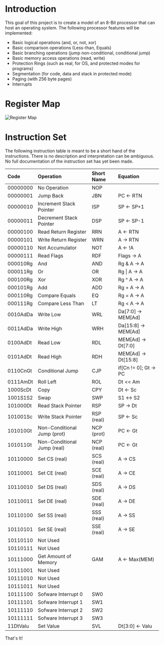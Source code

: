 # Introduction 
This goal of this project is to create a model of an 8-Bit processor that can host an operating system. The following processor features will be implemented:
* Basic logical operations (and, or, not, xor)
* Basic comparison operations (Less-than, Equals)
* Basic branching operations (jump non-conditional, conditional jump)
* Basic memory access operations (read, write)
* Protection Rings (such as real, for OS, and protected modes for programs)
* Segmentation (for code, data and stack in protected mode)
* Paging (with 256 byte pages)
* Interrupts

# Register Map
![Register Map](https://docs.google.com/drawings/d/e/2PACX-1vSF-PthyUAP-zF97gdNV2D4nN0EQKxJt4iW48JPhNAF4zAdomu0ihIHaXag0rTDXatp69aeBcFj2l8z/pub?w=898&amp;h=1551)

# Instruction Set

The following instruction table is meant to be a short hand of the instructions. There is no description and interpretation can be ambiguous. No full documentation of the instruction set has yet been made. 

| Code        | Operation                   | Short Name     | Equation             |
| :---------- |:-------------               | :---------     | :---------           |
| 00000000    | No Operation                | NOP            |                      |
| 00000001    | Jump Back                   | JBN            | PC ← RTN             |
| 00000010    | Increment Stack Pointer     | ISP            | SP ← SP+1            |
| 00000011    | Decrement Stack Pointer     | DSP            | SP ← SP-1            |
| 00000100    | Read Return Register        | RRN            | A ← RTN              |
| 00000101    | Write Return Register       | WRN            | A → RTN              |
| 00000110    | Not Accumulator             | NOT            | A ← !A               |
| 00000111    | Read Flags                  | RDF            | Flags → A            |
| 000010Rg    | And                         | AND            | Rg & A → A           |
| 000011Rg    | Or                          | OR             | Rg \| A → A          |
| 000100Rg    | Xor                         | XOR            | Rg ^ A → A           |
| 000101Rg    | Add                         | ADD            | Rg + A → A           |
| 000110Rg    | Compare Equals              | EQ             | Rg = A → A           |
| 000111Rg    | Compare Less Than           | LT             | Rg \< A → A          |
| 0010AdDa    | Write Low                   | WRL            | Da[7:0] → MEM[Ad]    |
| 0011AdDa    | Write High                  | WRH            | Da[15:8] → MEM[Ad]   |
| 0100AdDt    | Read Low                    | RDL            | MEM[Ad] → Dt[7:0]    |
| 0101AdDt    | Read High                   | RDH            | MEM[Ad] → Dt[15:8]   |
| 0110CnGt    | Conditional Jump            | CJP            | if[Cn != 0]; Gt → PC |
| 0111AmDt    | Roll Left                   | ROL            | Dt << Am             |
| 1000ScDt    | Copy                        | CPY            | Dt ← Sc              |
| 1001S1S2    | Swap                        | SWP            | S1 ↔ S2              |
| 101000Dt    | Read Stack Pointer          | RSP            | SP → Dt              |
| 101001Sc    | Write Stack Pointer         | RSP (real)     | SP ← Sc              |
| 101010Gt    | Non-Conditional Jump (prot) | NCP (prot)     | PC ← Gt              |
| 101011Gt    | Non-Conditional Jump (real) | NCP (real)     | PC ← Gt              |
| 10110000    | Set CS (real)               | SCS (real)     | A  → CS              |
| 10110001    | Set CE (real)               | SCE (real)     | A  → CE              |
| 10110010    | Set DS (real)               | SDS (real)     | A  → DS              |
| 10110011    | Set DE (real)               | SDE (real)     | A  → DE              |
| 10110100    | Set SS (real)               | SSS (real)     | A  → SS              |
| 10110101    | Set SE (real)               | SSE (real)     | A  → SE              |
| 10110110    | Not Used                    |                |                      |
| 10110111    | Not Used                    |                |                      |
| 10111000    | Get Amount of Memory        | GAM            | A  ← Max(MEM)        |
| 10111001    | Not Used                    |                |                      |
| 10111010    | Not Used                    |                |                      |
| 10111011    | Not Used                    |                |                      |
| 10111100    | Sofware Interrupt 0         | SW0            |                      |
| 10111101    | Sofware Interrupt 1         | SW1            |                      |
| 10111110    | Sofware Interrupt 2         | SW2            |                      |
| 10111111    | Sofware Interrupt 3         | SW3            |                      |
| 11DtValu    | Set Value                   | SVL            | Dt[3:0] ← Valu       |

That's It!

